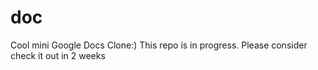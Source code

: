 # doc
Cool mini Google Docs Clone:)
This repo is in progress. Please consider check it out in 2 weeks
